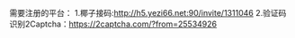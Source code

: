 需要注册的平台：
1.椰子接码:http://h5.yezi66.net:90/invite/1311046
2.验证码识别2Captcha：https://2captcha.com/?from=25534926
